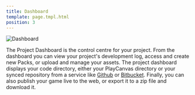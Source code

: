 ```yaml
---
title: Dashboard
template: page.tmpl.html
position: 3
---
```


![Dashboard][1]

The Project Dashboard is the control centre for your project. From the dashboard you can view your project's development log, access and create new Packs, or upload and manage your assets. The project dashboard displays your code directory, either your PlayCanvas directory or your synced repository from a service like [Github][2] or [Bitbucket][3]. Finally, you can also publish your game live to the web, or export it to a zip file and download it.

[1]: /images/platform/dashboard2.png
[2]: https://github.com
[3]: https://bitbucket.org/
